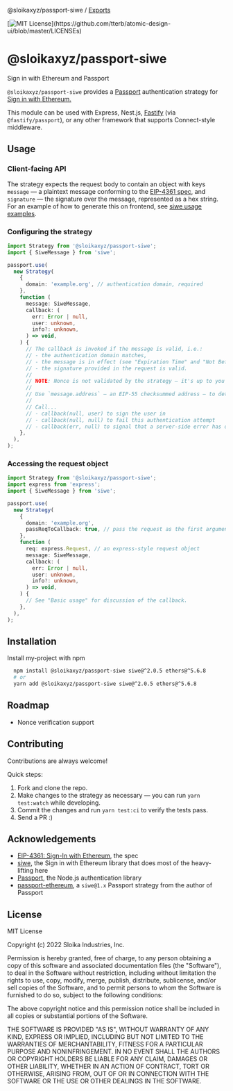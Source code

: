 @sloikaxyz/passport-siwe / [Exports](modules.md)

[![MIT License](https://img.shields.io/apm/l/atomic-design-ui.svg?)](https://github.com/tterb/atomic-design-ui/blob/master/LICENSEs)

# @sloikaxyz/passport-siwe

Sign in with Ethereum and Passport

`@sloikaxyz/passport-siwe` provides a [Passport](https://passportjs.org) authentication strategy
for [Sign in with Ethereum.](https://login.xyz)

This module can be used with Express, Nest.js, [Fastify](https://github.com/fastify/fastify)
(via `@fastify/passport`), or any other framework that supports Connect-style middleware.
## Usage

### Client-facing API

The strategy expects the request body to contain an object with keys `message` — a plaintext message conforming to the [EIP-4361 spec](https://eips.ethereum.org/EIPS/eip-4361#specification), and `signature` — the signature over the message, represented as a hex string. For an example of how to generate this on frontend, see [siwe usage examples](https://github.com/spruceid/siwe#quickstart-examples).

### Configuring the strategy

```typescript
import Strategy from '@sloikaxyz/passport-siwe';
import { SiweMessage } from 'siwe';

passport.use(
  new Strategy(
    {
      domain: 'example.org', // authentication domain, required
    },
    function (
      message: SiweMessage,
      callback: (
        err: Error | null,
        user: unknown,
        info?: unknown,
      ) => void,
    ) {
      // The callback is invoked if the message is valid, i.e.:
      // - the authentication domain matches,
      // - the message is in effect (see "Expiration Time" and "Not Before"),
      // - the signature provided in the request is valid.
      //
      // NOTE: Nonce is not validated by the strategy — it's up to you to implement that.
      //
      // Use `message.address` — an EIP-55 checksummed address — to determine the user.
      //
      // Call...
      // - callback(null, user) to sign the user in
      // - callback(null, null) to fail this authentication attempt
      // - callback(err, null) to signal that a server-side error has occurred while processing this request
    },
  ),
);
```

### Accessing the request object

```typescript
import Strategy from '@sloikaxyz/passport-siwe';
import express from 'express';
import { SiweMessage } from 'siwe';

passport.use(
  new Strategy(
    {
      domain: 'example.org',
      passReqToCallback: true, // pass the request as the first argument of the callback
    },
    function (
      req: express.Request, // an express-style request object
      message: SiweMessage,
      callback: (
        err: Error | null,
        user: unknown,
        info?: unknown,
      ) => void,
    ) {
      // See "Basic usage" for discussion of the callback.
    },
  ),
);
```

## Installation

Install my-project with npm

```bash
  npm install @sloikaxyz/passport-siwe siwe@^2.0.5 ethers@^5.6.8
  # or
  yarn add @sloikaxyz/passport-siwe siwe@^2.0.5 ethers@^5.6.8
```

## Roadmap

- Nonce verification support

## Contributing

Contributions are always welcome!

Quick steps:
1. Fork and clone the repo.
2. Make changes to the strategy as necessary — you can run `yarn test:watch` while developing.
3. Commit the changes and run `yarn test:ci` to verify the tests pass.
4. Send a PR :)
## Acknowledgements

 - [EIP-4361: Sign-In with Ethereum](https://eips.ethereum.org/EIPS/eip-4361), the spec
 - [siwe](https://github.com/spruceid/siwe), the Sign in with Ethereum library that does most of the heavy-lifting here
 - [Passport](https://passportjs.org), the Node.js authentication library
 - [passport-ethereum](https://github.com/jaredhanson/passport-ethereum/), a `siwe@1.x` Passport strategy from the author of Passport

## License

MIT License

Copyright (c) 2022 Sloika Industries, Inc.

Permission is hereby granted, free of charge, to any person obtaining a copy
of this software and associated documentation files (the "Software"), to deal
in the Software without restriction, including without limitation the rights
to use, copy, modify, merge, publish, distribute, sublicense, and/or sell
copies of the Software, and to permit persons to whom the Software is
furnished to do so, subject to the following conditions:

The above copyright notice and this permission notice shall be included in all
copies or substantial portions of the Software.

THE SOFTWARE IS PROVIDED "AS IS", WITHOUT WARRANTY OF ANY KIND, EXPRESS OR
IMPLIED, INCLUDING BUT NOT LIMITED TO THE WARRANTIES OF MERCHANTABILITY,
FITNESS FOR A PARTICULAR PURPOSE AND NONINFRINGEMENT. IN NO EVENT SHALL THE
AUTHORS OR COPYRIGHT HOLDERS BE LIABLE FOR ANY CLAIM, DAMAGES OR OTHER
LIABILITY, WHETHER IN AN ACTION OF CONTRACT, TORT OR OTHERWISE, ARISING FROM,
OUT OF OR IN CONNECTION WITH THE SOFTWARE OR THE USE OR OTHER DEALINGS IN THE
SOFTWARE.
